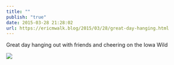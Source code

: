 ```yaml
---
title: ""
publish: "true"
date: 2015-03-28 21:28:02
url: https://ericmwalk.blog/2015/03/28/great-day-hanging.html
---
```


Great day hanging out with friends and cheering on the Iowa Wild

![](https://ericmwalk.blog/uploads/2022/b9dca66043.jpg)
